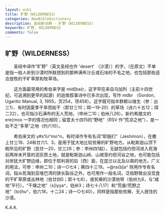 ```yaml
---
layout: wiki
title: 旷野（WILDERNESS）
categories: NewBibleDictionary
description: 圣经新词典 - 旷野（WILDERNESS）
keywords: 旷野, WILDERNESS
comments: false
---
```


## 旷野（WILDERNESS）

　　圣经中译作“旷野”〔英文圣经也作 'desert' （沙漠）〕的字，〔在原文〕不单是指一般人听到沙漠时所联想到的那种满布沙丘或石块的不毛之地，也包括那些适合放牧的干旷草原和牧草场。

　　这方面最常用的希伯来字是 mid[ba{r，这字早在来自乌加列（主前十四世纪，可追溯到更早的起源）的迦南叙事诗中已多次出现，写作 mdbr （Gordon, Ugaritic Manual, 3, 1955，页254，项458）。这字既可指羊群赖以维生（参：出三1）、有时因夏季干旱而枯干（耶廿三10；珥一19-20）的草场（诗六十五12；珥二22），也可指沙石满布的无人荒地，（申卅二10；伯卅八26）。新约希腊文的 ere{mos 一字的情况也相同；留意太十四15的“野地”（RSV 作“荒凉之地”），是一处不乏“多草”之地（约六10）。

　　希伯来文的 y#s%i^mo^n，有时译作专有名词“耶施扪”（Jeshimon），在撒上廿三19、24和廿六1、3，是用于犹大地比较贫瘠的旷野地方。从毗斯迦山顶下眺所见的旷野（民廿一20，廿三28；参：申卅四1起），无疑包括约但河进入死海前两岸未开垦的泥灰质土地，就是毗斯迦山岭、山坡至约但河谷之地，也可能包括对岸犹大旷野边缘，即位于耶利哥的后〔西〕面，在昆兰以北及以南的地方。广义的用法，可参：申卅二10；诗一○七4；赛四十三19。~@ra{b[a^ 除用作专有名词，指从死海到亚喀巴湾的狭长裂谷之外，也可用作一般名词，泛指野兽出没觅食的干旷草原或丛林地（伯廿四5；耶十七6），或贫瘠的沙漠地带（伯卅九6，与“咸地”平行）。“干燥之地”（s]iyya^，伯卅3；诗七十八17）和“荒废/荒野之地”（to{hu^，伯六18，十二24；诗一○七40），同样是指那些贫瘠、无人居住的沙漠。

K.A.K.








